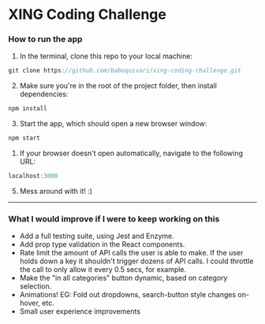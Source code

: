 # XING Coding Challenge

### How to run the app

1) In the terminal, clone this repo to your local machine:

```javascript
git clone https://github.com/baboquivari/xing-coding-challenge.git
```

2) Make sure you're in the root of the project folder, then install dependencies:

```javascript
npm install
```

3) Start the app, which should open a new browser window:

```javascript
npm start
```

1) If your browser doesn't open automatically, navigate to the following URL:

```javascript
localhost:3000
```

5) Mess around with it! :)

------------------

### What I would improve if I were to keep working on this

- Add a full testing suite, using Jest and Enzyme.
- Add prop type validation in the React components.
- Rate limit the amount of API calls the user is able to make. If the user holds down a key it shouldn't trigger dozens of API calls. I could throttle the call to only allow it every 0.5 secs, for example.
- Make the "in all categories" button dynamic, based on category selection.
- Animations! EG: Fold out dropdowns, search-button style changes on-hover, etc.
- Small user experience improvements
